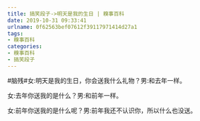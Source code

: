 ```yaml
---
title: 搞笑段子->明天是我的生日 | 糗事百科
date: 2019-10-31 09:33:41
urlname: 0f62563bef07612f39117971414d27a1
tags: 
- 糗事百科
categories:
- 糗事百科
- 搞笑段子
---
```

#脑残#女:明天是我的生日，你会送我什么礼物？男:和去年一样。

女:去年你送我的是什么？男:和前年一样。

女:前年你送我的是什么呢？男:前年我还不认识你，所以什么也没送。


